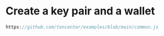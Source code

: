 # Create a key pair and a wallet

```js reference
https://github.com/toncenter/examples/blob/main/common.js
```